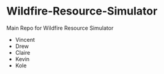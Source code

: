 # Wildfire-Resource-Simulator
Main Repo for Wildfire Resource Simulator

* Vincent
* Drew
* Claire
* Kevin
* Kole
